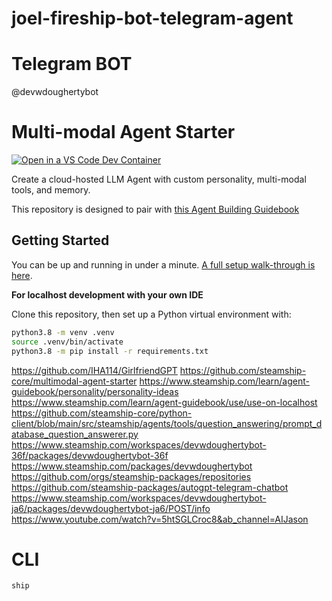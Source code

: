# joel-fireship-bot-telegram-agent

# Telegram BOT
@devwdoughertybot

# Multi-modal Agent Starter

[![Open in a VS Code Dev Container](https://img.shields.io/static/v1?label=Dev%20Containers&message=Open&color=blue&logo=visualstudiocode)](https://vscode.dev/redirect?url=vscode://ms-vscode-remote.remote-containers/cloneInVolume?url=https://github.com/steamship-core/multimodal-agent-starter)

Create a cloud-hosted LLM Agent with custom personality, multi-modal tools, and memory.

This repository is designed to pair with [this Agent Building Guidebook](https://steamship.com/learn/agent-guidebook)

## Getting Started

You can be up and running in under a minute. [A full setup walk-through is here](https://steamship.com/learn/agent-guidebook/project-setup).

**For localhost development with your own IDE**

Clone this repository, then set up a Python virtual environment with:

```bash
python3.8 -m venv .venv
source .venv/bin/activate
python3.8 -m pip install -r requirements.txt
```

https://github.com/IHA114/GirlfriendGPT
https://github.com/steamship-core/multimodal-agent-starter
https://www.steamship.com/learn/agent-guidebook/personality/personality-ideas
https://www.steamship.com/learn/agent-guidebook/use/use-on-localhost
https://github.com/steamship-core/python-client/blob/main/src/steamship/agents/tools/question_answering/prompt_database_question_answerer.py
https://www.steamship.com/workspaces/devwdoughertybot-36f/packages/devwdoughertybot-36f
https://www.steamship.com/packages/devwdoughertybot
https://github.com/orgs/steamship-packages/repositories
https://github.com/steamship-packages/autogpt-telegram-chatbot
https://www.steamship.com/workspaces/devwdoughertybot-ja6/packages/devwdoughertybot-ja6/POST/info
https://www.youtube.com/watch?v=5htSGLCroc8&ab_channel=AIJason

# CLI

```ship```